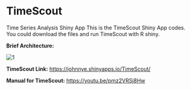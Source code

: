 # TimeScout
Time Series Analysis Shiny App
This is the TimeScout Shiny App codes. You could download the files and run TimeScout with R shiny.

**Brief Architecture:**

![1](https://gitlab.com/Johnnyee/ids721project1/-/wikis/uploads/f80a48aaf869ce84a249a4d5dde8f5aa/Picture.png)

**TimeScout Link:**
https://johnnye.shinyapps.io/TimeScout/

**Manual for TimeScout:**
https://youtu.be/pmz2VRSj8Hw

